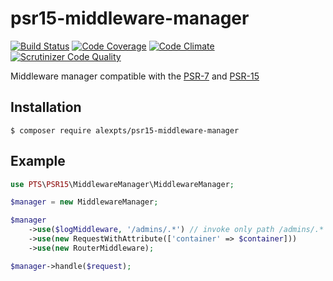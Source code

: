 # psr15-middleware-manager

[![Build Status](https://travis-ci.org/alexpts/psr15-middleware-manager.svg?branch=master)](https://travis-ci.org/alexpts/psr15-middleware-manager)
[![Code Coverage](https://scrutinizer-ci.com/g/alexpts/psr15-middleware-manager/badges/coverage.png?b=master)](https://scrutinizer-ci.com/g/alexpts/psr15-middleware-manager/?branch=master)
[![Code Climate](https://codeclimate.com/github/alexpts/psr15-middleware-manager/badges/gpa.svg)](https://codeclimate.com/github/alexpts/psr15-middleware-manager)
[![Scrutinizer Code Quality](https://scrutinizer-ci.com/g/alexpts/psr15-middleware-manager/badges/quality-score.png?b=master)](https://scrutinizer-ci.com/g/alexpts/psr15-middleware-manager/?branch=master)


Middleware manager compatible with the [PSR-7](https://www.php-fig.org/psr/psr-7/) and [PSR-15](https://www.php-fig.org/psr/psr-15/)

## Installation

```$ composer require alexpts/psr15-middleware-manager```


## Example
```php
use PTS\PSR15\MiddlewareManager\MiddlewareManager;

$manager = new MiddlewareManager;

$manager
	->use($logMiddleware, '/admins/.*') // invoke only path /admins/.*
	->use(new RequestWithAttribute(['container' => $container]))
	->use(new RouterMiddleware);

$manager->handle($request);
```
